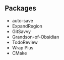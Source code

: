 ## Packages
* auto-save
* ExpandRegion
* GitSavvy
* Grandson-of-Obsidian
* TodoReview
* Wrap Plus
* CMake

